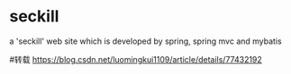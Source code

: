 # seckill
a 'seckill' web site which is developed by spring, spring mvc and mybatis

#转载
https://blog.csdn.net/luomingkui1109/article/details/77432192
